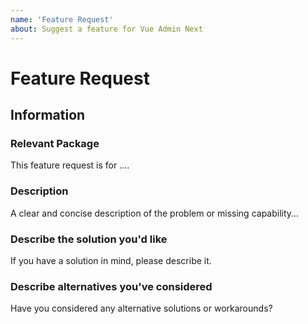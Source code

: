 ```yaml
---
name: 'Feature Request'
about: Suggest a feature for Vue Admin Next
---
```


# Feature Request

## Information

### Relevant Package

This feature request is for ....

### Description

A clear and concise description of the problem or missing capability...

### Describe the solution you'd like

If you have a solution in mind, please describe it.

### Describe alternatives you've considered

Have you considered any alternative solutions or workarounds?
